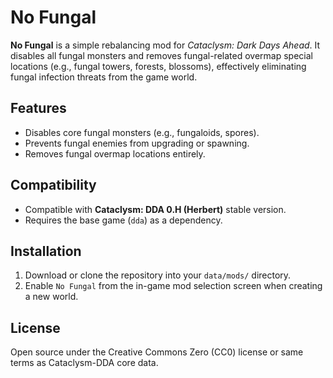 # No Fungal

**No Fungal** is a simple rebalancing mod for *Cataclysm: Dark Days Ahead*. It disables all fungal monsters and removes fungal-related overmap special locations (e.g., fungal towers, forests, blossoms), effectively eliminating fungal infection threats from the game world.

## Features

- Disables core fungal monsters (e.g., fungaloids, spores).
- Prevents fungal enemies from upgrading or spawning.
- Removes fungal overmap locations entirely.

## Compatibility

- Compatible with **Cataclysm: DDA 0.H (Herbert)** stable version.
- Requires the base game (`dda`) as a dependency.

## Installation

1. Download or clone the repository into your `data/mods/` directory.
2. Enable `No Fungal` from the in-game mod selection screen when creating a new world.

## License

Open source under the Creative Commons Zero (CC0) license or same terms as Cataclysm-DDA core data.
